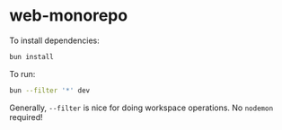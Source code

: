# web-monorepo

To install dependencies:

```bash
bun install
```

To run:

```bash
bun --filter '*' dev
```

Generally, `--filter` is nice for doing workspace operations. No `nodemon` required!
